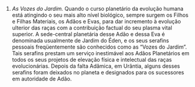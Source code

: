 ﻿1. *As Vozes do Jardim.* Quando o curso planetário da evolução humana está atingindo o seu mais alto nível biológico, sempre surgem os Filhos e Filhas Materiais, os Adãos e Evas, para dar incremento à evolução ulterior das raças com a contribuição factual do seu plasma vital superior. A sede-central planetária desse Adão e dessa Eva é denominada usualmente de Jardim do Éden, e os seus serafins pessoais freqüentemente são conhecidos como as “Vozes do Jardim”. Tais serafins prestam um serviço inestimável aos Adãos Planetários em todos os seus projetos de elevação física e intelectual das raças evolucionárias. Depois da falta Adâmica, em Urântia, alguns desses serafins foram deixados no planeta e designados para os sucessores em autoridade de Adão.